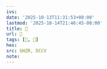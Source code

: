 ```yaml
---
ivs:
date: '2025-10-13T11:31:53+08:00'
lastmod: '2025-10-14T21:46:45-08:00'
title: 󰪾
url: 󰪾
tags: [𦐄, 𦐄]
hex: 
src: GHZR, DCCV
note:
---
```

